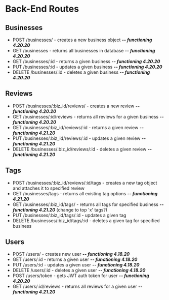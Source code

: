 # Back-End Routes

## **Businesses**

* POST /businesses/ - creates a new business object ***-- functioning 4.20.20***
* GET /businesses - returns all businesses in database ***-- functioning 4.20.20***
* GET /businesses/:id - returns a given business ***-- functioning 4.20.20***
* PUT /businesses/:id - updates a given business ***-- functioning 4.20.20***
* DELETE /businesses/:id - deletes a given business ***-- functioning 4.20.20***
 
## **Reviews**
 
* POST /businesses/:biz_id/reviews/ - creates a new review ***-- functioning 4.20.20***
* GET /businesses/:id/reviews - returns all reviews for a given business ***-- functioning 4.20.20***
* GET /businesses/:biz_id/reviews/:id - returns a given review ***-- functioning 4.21.20***
* PUT /businesses/:biz_id/reviews/:id - updates a given review ***-- functioning 4.21.20***
* DELETE /businesses/:biz_id/reviews/:id - deletes a given review ***-- functioning 4.21.20***
 
## **Tags**
 
* POST /businesses/:biz_id/reviews/:id/tags - creates a new tag object and attaches it to specified review
* GET /businesses/tags - returns all existing tag options ***-- functioning 4.21.20***
* GET /businesses/:biz_id/tags/ - returns all tags for specified business ***-- functioning 4.21.20*** (change to top 'x' tags?)
* PUT /businesses/:biz_id/tags/:id - updates a given tag
* DELETE /businesses/:biz_id/tags/:id - deletes a given tag for specified business
 
## **Users**
 
* POST /users/ - creates new user ***-- functioning 4.18.20***
* GET /users/:id - returns a given user ***-- functioning 4.18.20***
* PUT /users/:id - updates a given user ***-- functioning 4.18.20***
* DELETE /users/:id - deletes a given user ***-- functioning 4.18.20***
* POST /users/token - gets JWT auth token for user ***-- functioning 4.20.20***
* GET /users/:id/reviews - returns all reviews for a given user ***-- functioning 4.21.20***